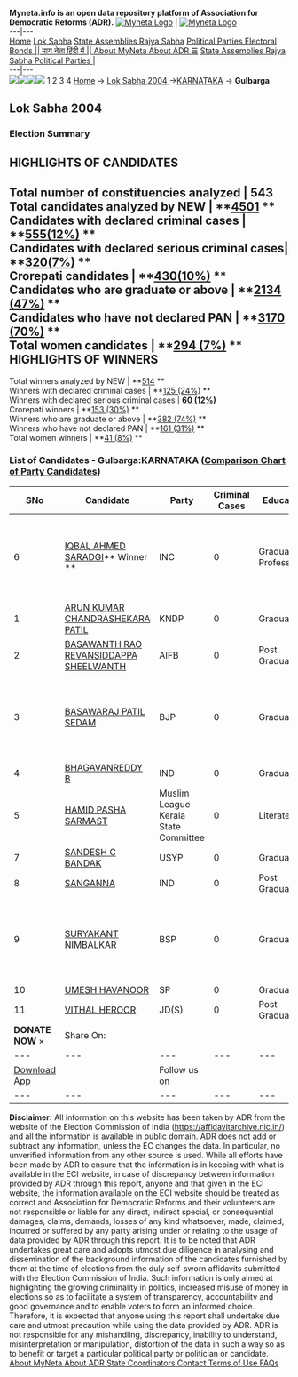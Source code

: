**Myneta.info is an open data repository platform of Association for Democratic Reforms (ADR).**
[![Myneta Logo](https://www.myneta.info/lib/img/myneta-logo.png)](https://www.myneta.info/) | [![Myneta Logo](https://www.myneta.info/lib/img/adr-logo.png)](https://adrindia.org)  
---|---  
[Home](https://www.myneta.info/) [Lok Sabha](https://www.myneta.info/#ls "Lok Sabha") [ State Assemblies ](https://www.myneta.info/#sa "State Assemblies") [Rajya Sabha](https://www.myneta.info/#rs "Rajya Sabha") [Political Parties ](https://www.myneta.info/party "Political Parties") [ Electoral Bonds ](https://www.myneta.info/electoral_bonds "Electoral Bonds") [ || माय नेता हिंदी में || ](https://translate.google.co.in/translate?prev=hp&hl=en&js=y&u=www.myneta.info&sl=en&tl=hi&history_state0=) [ About MyNeta ](https://adrindia.org/content/about-myneta) [ About ADR ](https://adrindia.org/about-adr/who-we-are) [☰](javascript:void\(0\))
[ State Assemblies ](https://www.myneta.info/#sa "State Assemblies") [ Rajya Sabha ](https://www.myneta.info/#rs "Rajya Sabha") [ Political Parties ](https://www.myneta.info/party "Political Parties")
|   
---|---  
![](https://www.myneta.info/lib/img/banner/banner-1.png)![](https://www.myneta.info/lib/img/banner/banner-2.png)![](https://www.myneta.info/lib/img/banner/banner-3.png)![](https://www.myneta.info/lib/img/banner/banner-4.png)
1  2  3  4 
[Home](https://www.myneta.info/) → [Lok Sabha 2004 ](https://www.myneta.info/loksabha2004/)→[KARNATAKA](https://www.myneta.info/loksabha2004/index.php?action=show_constituencies&state_id=10) → **Gulbarga**
### 
## Lok Sabha 2004 
###  Election Summary 
HIGHLIGHTS OF CANDIDATES  
---  
Total number of constituencies analyzed |  543   
Total candidates analyzed by NEW | **[4501](https://www.myneta.info/loksabha2004/index.php?action=summary&subAction=candidates_analyzed&sort=candidate#summary) **  
Candidates with declared criminal cases | **[555(12%)](https://www.myneta.info/loksabha2004/index.php?action=summary&subAction=crime&sort=candidate#summary) **  
Candidates with declared serious criminal cases| **[320(7%)](https://www.myneta.info/loksabha2004/index.php?action=summary&subAction=serious_crime&sort=candidate#summary) **  
Crorepati candidates | **[430(10%)](https://www.myneta.info/loksabha2004/index.php?action=summary&subAction=crorepati&sort=candidate#summary) **  
Candidates who are graduate or above | **[2134 (47%)](https://www.myneta.info/loksabha2004/index.php?action=summary&subAction=education&sort=candidate#summary) **  
Candidates who have not declared PAN | **[3170 (70%)](https://www.myneta.info/loksabha2004/index.php?action=summary&subAction=without_pan&sort=candidate#summary) **  
Total women candidates | **[294 (7%)](https://www.myneta.info/loksabha2004/index.php?action=summary&subAction=women_candidate&sort=candidate#summary) **  
HIGHLIGHTS OF WINNERS  
---  
Total winners analyzed by NEW | **[514](https://www.myneta.info/loksabha2004/index.php?action=summary&subAction=winner_analyzed&sort=candidate#summary) **  
Winners with declared criminal cases | **[125 (24%)](https://www.myneta.info/loksabha2004/index.php?action=summary&subAction=winner_crime&sort=candidate#summary) **  
Winners with declared serious criminal cases | **[60 (12%)](https://www.myneta.info/loksabha2004/index.php?action=summary&subAction=winner_serious_crime&sort=candidate#summary)**  
Crorepati winners | **[153 (30%)](https://www.myneta.info/loksabha2004/index.php?action=summary&subAction=winner_crorepati&sort=candidate#summary) **  
Winners who are graduate or above | **[382 (74%)](https://www.myneta.info/loksabha2004/index.php?action=summary&subAction=winner_education&sort=candidate#summary) **  
Winners who have not declared PAN | **[161 (31%)](https://www.myneta.info/loksabha2004/index.php?action=summary&subAction=winner_without_pan&sort=candidate#summary) **  
Total women winners | **[41 (8%)](https://www.myneta.info/loksabha2004/index.php?action=summary&subAction=winner_women&sort=candidate#summary) **  
### List of Candidates - Gulbarga:KARNATAKA ([Comparison Chart of Party Candidates](https://www.myneta.info/loksabha2004/comparisonchart.php?constituency_id=177))
SNo | Candidate| Party| Criminal Cases| Education| Age| Total Assets| Liabilities  
---|---|---|---|---|---|---|---  
6  | [IQBAL AHMED SARADGI](https://www.myneta.info/loksabha2004/candidate.php?candidate_id=1737)** Winner ** | INC | 0 | Graduate Professional| 59 | ![](https://myneta.info/image_v2.php?myneta_folder=loksabha2004&candidate_id=1737&col=ta) | ![](https://myneta.info/image_v2.php?myneta_folder=loksabha2004&candidate_id=1737&col=lia)  
1  | [ARUN KUMAR CHANDRASHEKARA PATIL](https://www.myneta.info/loksabha2004/candidate.php?candidate_id=1742) | KNDP | 0 | Graduate| 59 | Rs 68,13,645 ~ 68 Lacs+ | Rs 0 ~   
2  | [BASAWANTH RAO REVANSIDDAPPA SHEELWANTH](https://www.myneta.info/loksabha2004/candidate.php?candidate_id=1745) | AIFB | 0 | Post Graduate| 65 | Rs 4,02,000 ~ 4 Lacs+ | Rs 0 ~   
3  | [BASAWARAJ PATIL SEDAM](https://www.myneta.info/loksabha2004/candidate.php?candidate_id=1738) | BJP | 0 | Graduate| 60 | ![](https://myneta.info/image_v2.php?myneta_folder=loksabha2004&candidate_id=1738&col=ta) | ![](https://myneta.info/image_v2.php?myneta_folder=loksabha2004&candidate_id=1738&col=lia)  
4  | [BHAGAVANREDDY B](https://www.myneta.info/loksabha2004/candidate.php?candidate_id=1743) | IND | 0 | Graduate| 40 | Rs 2,45,000 ~ 2 Lacs+ | Rs 0 ~   
5  | [HAMID PASHA SARMAST](https://www.myneta.info/loksabha2004/candidate.php?candidate_id=1744) | Muslim League Kerala State Committee | 0 | Literate| 60 | Rs 6,000 ~ 6 Thou+ | Rs 0 ~   
7  | [SANDESH C BANDAK](https://www.myneta.info/loksabha2004/candidate.php?candidate_id=1746) | USYP | 0 | Graduate| 28 | Nil | Rs 0 ~   
8  | [SANGANNA](https://www.myneta.info/loksabha2004/candidate.php?candidate_id=1741) | IND | 0 | Post Graduate| 25 | Nil | Rs 0 ~   
9  | [SURYAKANT NIMBALKAR](https://www.myneta.info/loksabha2004/candidate.php?candidate_id=1740) | BSP | 0 | Graduate| 32 | ![](https://myneta.info/image_v2.php?myneta_folder=loksabha2004&candidate_id=1740&col=ta) | ![](https://myneta.info/image_v2.php?myneta_folder=loksabha2004&candidate_id=1740&col=lia)  
10  | [UMESH HAVANOOR](https://www.myneta.info/loksabha2004/candidate.php?candidate_id=1747) | SP | 0 | Graduate| 38 | Nil | Rs 0 ~   
11  | [VITHAL HEROOR](https://www.myneta.info/loksabha2004/candidate.php?candidate_id=1739) | JD(S) | 0 | Post Graduate| 51 | Rs 25,75,000 ~ 25 Lacs+ | Rs 2,00,000 ~ 2 Lacs+  
|  **DONATE NOW** × |  Share On:  | [](https://api.whatsapp.com/send?text=https%3A%2F%2Fmyneta.info%2Fpunjab2022%2Findex.php%3Faction%3Dshow_constituencies%26state_id%3D19) | [](https://www.facebook.com/sharer/sharer.php?u=https%3A%2F%2Fmyneta.info%2Fpunjab2022%2Findex.php%3Faction%3Dshow_constituencies%26state_id%3D19) | [](https://twitter.com/share?url=https%3A%2F%2Fmyneta.info%2Fpunjab2022%2Findex.php%3Faction%3Dshow_constituencies%26state_id%3D19)  
---|---|---|---|---  
| [ Download App ](https://play.google.com/store/apps/details?id=com.webrosoft.myneta1&pcampaignid=pcampaignidMKT-Other-global-all-co-prtnr-py-PartBadge-Mar2515-1) | [](https://play.google.com/store/apps/details?id=com.webrosoft.myneta1&pcampaignid=pcampaignidMKT-Other-global-all-co-prtnr-py-PartBadge-Mar2515-1) |  Follow us on  | [](https://www.facebook.com/adrindia.org/) | [](https://twitter.com/adrspeaks) | [](https://groups.google.com/g/national-election-watch?hl=en&pli=1) | [](https://www.instagram.com/adrspeaks/) | [](https://www.youtube.com/user/adrspeaks) | [](https://sharechat.com/profile/adrspeaks)  
---|---|---|---|---|---|---|---|---  
**Disclaimer:** All information on this website has been taken by ADR from the website of the Election Commission of India (https://affidavitarchive.nic.in/) and all the information is available in public domain. ADR does not add or subtract any information, unless the EC changes the data. In particular, no unverified information from any other source is used. While all efforts have been made by ADR to ensure that the information is in keeping with what is available in the ECI website, in case of discrepancy between information provided by ADR through this report, anyone and that given in the ECI website, the information available on the ECI website should be treated as correct and Association for Democratic Reforms and their volunteers are not responsible or liable for any direct, indirect special, or consequential damages, claims, demands, losses of any kind whatsoever, made, claimed, incurred or suffered by any party arising under or relating to the usage of data provided by ADR through this report. It is to be noted that ADR undertakes great care and adopts utmost due diligence in analysing and dissemination of the background information of the candidates furnished by them at the time of elections from the duly self-sworn affidavits submitted with the Election Commission of India. Such information is only aimed at highlighting the growing criminality in politics, increased misuse of money in elections so as to facilitate a system of transparency, accountability and good governance and to enable voters to form an informed choice. Therefore, it is expected that anyone using this report shall undertake due care and utmost precaution while using the data provided by ADR. ADR is not responsible for any mishandling, discrepancy, inability to understand, misinterpretation or manipulation, distortion of the data in such a way so as to benefit or target a particular political party or politician or candidate. 
[ About MyNeta ](https://adrindia.org/content/about-myneta) [ About ADR ](https://adrindia.org/about-adr/who-we-are) [ State Coordinators ](https://adrindia.org/about-adr/state-coordinators) [ Contact ](https://adrindia.org/contact-us) [ Terms of Use ](https://adrindia.org/content/adr-terms-use) [ FAQs ](https://adrindia.org/content/faqs)

